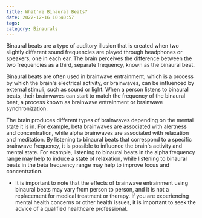 ```yaml
---
title: What're Binaural Beats?
date: 2022-12-16 10:40:57
tags:
category: Binaurals
---
```

Binaural beats are a type of auditory illusion that is created when two slightly different sound frequencies are played through headphones or speakers, one in each ear. The brain perceives the difference between the two frequencies as a third, separate frequency, known as the binaural beat.

Binaural beats are often used in brainwave entrainment, which is a process by which the brain's electrical activity, or brainwaves, can be influenced by external stimuli, such as sound or light. When a person listens to binaural beats, their brainwaves can start to match the frequency of the binaural beat, a process known as brainwave entrainment or brainwave synchronization.

The brain produces different types of brainwaves depending on the mental state it is in. For example, beta brainwaves are associated with alertness and concentration, while alpha brainwaves are associated with relaxation and meditation. By listening to binaural beats that correspond to a specific brainwave frequency, it is possible to influence the brain's activity and mental state. For example, listening to binaural beats in the alpha frequency range may help to induce a state of relaxation, while listening to binaural beats in the beta frequency range may help to improve focus and concentration.

* It is important to note that the effects of brainwave entrainment using binaural beats may vary from person to person, and it is not a replacement for medical treatment or therapy. If you are experiencing mental health concerns or other health issues, it is important to seek the advice of a qualified healthcare professional.



